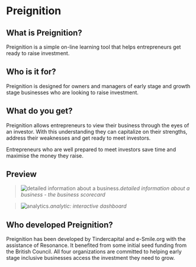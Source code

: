 # Preignition

## What is Preignition?

Preignition is a simple on-line learning tool that helps entrepreneurs get ready to raise investment.

## Who is it for?

Preignition is designed for owners and managers of early stage and growth stage businesses who are looking to raise investment.

## What do you get?

Preignition allows entrepreneurs to view their business through the eyes of an investor. With this understanding they can capitalize on their strengths, address their weaknesses and get ready to meet investors.

Entrepreneurs who are well prepared to meet investors save time and maximise the money they raise.

## Preview 

>![detailed information about a business.](https://raw.githubusercontent.com/preignition/public/master/images/portfolio-business-detail.png)*detailed information about a business - the business scorecard*

>![analytics.](https://raw.githubusercontent.com/preignition/public/master/images/analytics.png)*analytic: interactive dashboard*


## Who developed Preignition?

Preignition has been developed by Tindercapital and e-Smile.org with the assistance of Resonance. It benefited from some initial seed funding from the British Council. All four organizations are committed to helping early stage inclusive businesses access the investment they need to grow.